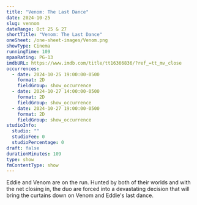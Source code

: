 ```yaml
---
title: "Venom: The Last Dance"
date: 2024-10-25
slug: vennom
dateRange: Oct 25 & 27
shortTitle: "Venom: The Last Dance"
oneSheet: /one-sheet-images/Venom.png
showType: Cinema
runningTime: 109
mpaaRating: PG-13
imdbURL: https://www.imdb.com/title/tt16366836/?ref_=tt_mv_close
occurrences:
  - date: 2024-10-25 19:00:00-0500
    format: 2D
    fieldGroup: show_occurrence
  - date: 2024-10-27 14:00:00-0500
    format: 2D
    fieldGroup: show_occurrence
  - date: 2024-10-27 19:00:00-0500
    format: 2D
    fieldGroup: show_occurrence
studioInfo:
  studio: ""
  studioFee: 0
  studioPercentage: 0
draft: false
durationMinutes: 109
type: show
fmContentType: show
---
```

Eddie and Venom are on the run. Hunted by both of their worlds and with the net closing in, the duo are forced into a devastating decision that will bring the curtains down on Venom and Eddie's last dance.